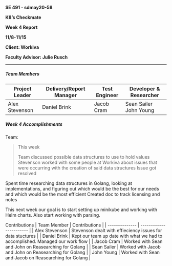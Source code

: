 **SE 491 - sdmay20-58**

**K8’s Checkmate**

**Week 4 Report**

**11/8-11/15**

**Client: Workiva**

**Faculty Advisor: Julie Rusch**

---

##### Team Members

| Project Leader | Delivery/Report Manager | Test Engineer | Developer & Researcher     |
| -------------- | ----------------------- | ------------- | -------------------------- |
| Alex Stevenson | Daniel Brink            | Jacob Cram    | Sean Sailer     John Young |



##### Week 4 Accomplishments

Team: 

> This week 
>
> Team discussed possible data structures to use to hold values
Stevenson worked with some people at Workiva about issues that were occurring with the creation of said data structures
Issue got resolved

Spent time researching data structures in Golang, looking at implementations, and figuring out which would be the best for our needs and which would be the most efficient
Created doc to track licensing and notes
>
> 

This next week our goal is to start setting up minikube and working with Helm charts. Also start working with parsing.

Contributions
| Team Member | Contributions |
| -------------- | ----------------------- |
| Alex Stevenson | Stevenson dealt with effieciency issues for data stuctures            |
| Daniel Brink | Kept our team up date with what we had to accomplished. Managed our work flow |
| Jacob Cram | Worked with Sean and John on Reasearching for Golang |
| Sean Sailer | Worked with Jacob and John on Reasearching for Golang |
| John Young | Worked with Sean and Jacob on Reasearching for Golang |